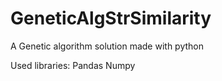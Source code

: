 # GeneticAlgStrSimilarity
A Genetic algorithm solution made with python




Used libraries:
Pandas
Numpy
